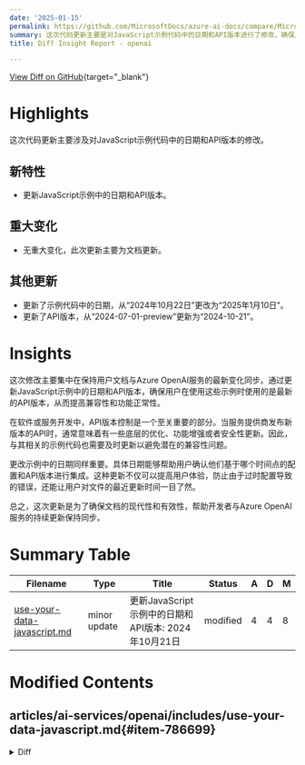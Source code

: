 ```yaml
---
date: '2025-01-15'
permalink: https://github.com/MicrosoftDocs/azure-ai-docs/compare/MicrosoftDocs:00af406...MicrosoftDocs:85d0a58
summary: 这次代码更新主要是对JavaScript示例代码中的日期和API版本进行了修改，确保用户使用的示例与最新的Azure OpenAI服务保持一致。具体来说，示例代码中的日期从“2024年10月22日”更改为“2025年1月10日”，而API版本则更新为“2024-10-21”。此次更新没有重大变化，主要是为了提高文档的现代性和有效性，避免潜在的兼容性问题，增强用户体验。
title: Diff Insight Report - openai

---
```


[View Diff on GitHub](https://github.com/MicrosoftDocs/azure-ai-docs/compare/MicrosoftDocs:00af406...MicrosoftDocs:85d0a58){target="_blank"}

# Highlights

这次代码更新主要涉及对JavaScript示例代码中的日期和API版本的修改。

## 新特性

- 更新JavaScript示例中的日期和API版本。

## 重大变化

- 无重大变化，此次更新主要为文档更新。

## 其他更新

- 更新了示例代码中的日期，从“2024年10月22日”更改为“2025年1月10日”。
- 更新了API版本，从“2024-07-01-preview”更新为“2024-10-21”。

# Insights

这次修改主要集中在保持用户文档与Azure OpenAI服务的最新变化同步。通过更新JavaScript示例中的日期和API版本，确保用户在使用这些示例时使用的是最新的API版本，从而提高兼容性和功能正常性。

在软件或服务开发中，API版本控制是一个至关重要的部分。当服务提供商发布新版本的API时，通常意味着有一些底层的优化、功能增强或者安全性更新。因此，与其相关的示例代码也需要及时更新以避免潜在的兼容性问题。

更改示例中的日期同样重要。具体日期能够帮助用户确认他们基于哪个时间点的配置和API版本进行集成。这种更新不仅可以提高用户体验，防止由于过时配置导致的错误，还能让用户对文件的最近更新时间一目了然。

总之，这次更新是为了确保文档的现代性和有效性，帮助开发者与Azure OpenAI服务的持续更新保持同步。

# Summary Table
|  Filename  | Type |    Title    | Status | A  | D  | M  |
|------------|------|-------------|--------|----|----|----|
| [use-your-data-javascript.md](#item-786699) | minor update | 更新JavaScript示例中的日期和API版本: 2024年10月21日 | modified | 4 | 4 | 8 | 


# Modified Contents
## articles/ai-services/openai/includes/use-your-data-javascript.md{#item-786699}

<details>
<summary>Diff</summary>
````diff
@@ -5,7 +5,7 @@ author: glharper
 ms.author: glharper
 ms.service: azure-ai-openai
 ms.topic: include
-ms.date: 10/22/2024
+ms.date: 01/10/2025
 ---
 
 [!INCLUDE [Set up required variables](./use-your-data-common-variables.md)]
@@ -24,7 +24,7 @@ npm init
 Install the Azure OpenAI client and Azure Identity libraries for JavaScript with npm:
 
 ```console
-npm install @azure/openai @azure/identity
+npm install openai @azure/identity
 ```
 
 Your app's _package.json_ file will be updated with the dependencies.
@@ -51,7 +51,7 @@ Your app's _package.json_ file will be updated with the dependencies.
 
     // Required Azure OpenAI deployment name and API version
     const deploymentName = "gpt-4";
-    const apiVersion = "2024-07-01-preview";
+    const apiVersion = "2024-10-21";
     
     function getClient() {
       return new AzureOpenAI({
@@ -139,7 +139,7 @@ Your app's _package.json_ file will be updated with the dependencies.
     
     // Required Azure OpenAI deployment name and API version
     const deploymentName = "gpt-4";
-    const apiVersion = "2024-07-01-preview";
+    const apiVersion = "2024-10-21";
     
     function getClient() {
       return new AzureOpenAI({
````
</details>

### Summary

```json
{
    "modification_type": "minor update",
    "modification_title": "更新JavaScript示例中的日期和API版本: 2024年10月21日"
}
```

### Explanation
此次修改主要涉及对JavaScript文档中的日期和API版本进行更新。具体来说，将原有的日期从“2024年10月22日”更改为“2025年1月10日”，并将API版本从“2024-07-01-preview”更新为“2024-10-21”。这些更改反映了使用Azure OpenAI服务的最新要求，确保示例代码与最新的库和API版本保持一致，以便用户能够顺利使用相应的功能。文件的内容结构和功能并未发生重大变化，因此此更新被视为一次小型更新。


